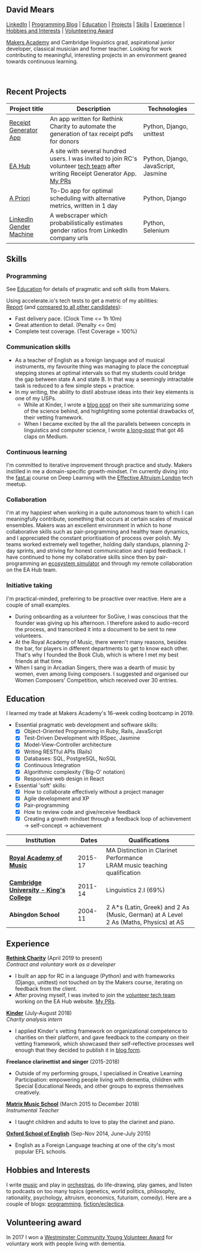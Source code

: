 ## David Mears
[LinkedIn](https://www.linkedin.com/in/david-mears-2605a7159/) | [Programming Blog](https://medium.com/@davidmears/) | [Education](#education) | [Projects](#recent-projects) | [Skills](#skills) |  [Experience](#experience) | [Hobbies and Interests](#hobbies-and-interests) | [Volunteering Award](#volunteering-award)

[Makers Academy](https://makers.tech) and Cambridge linguistics grad, aspirational junior developer, classical musician and former teacher. Looking for work contributing to meaningful, interesting projects in an environment geared towards continuous learning.

<a href="https://sourcerer.io/david-mears"><img src="https://img.shields.io/badge/Ruby-304%20commits-orange.svg" alt=""></a>
<a href="https://sourcerer.io/david-mears"><img src="https://img.shields.io/badge/JavaScript-250%20commits-orange.svg" alt=""></a>
<a href="https://sourcerer.io/david-mears"><img src="https://img.shields.io/badge/HTML/CSS-547%20commits-orange.svg" alt=""></a>
<a href="https://sourcerer.io/david-mears"><img src="https://img.shields.io/badge/Python-189%20commits-orange.svg" alt=""></a>
<a href="https://sourcerer.io/david-mears"><img src="https://img.shields.io/badge/CoffeeScript-85%20commits-orange.svg" alt=""></a>

## Recent Projects

| Project title    | Description          | Technologies        |
| ---                                                                     |---                 |---                                                        |
| [Receipt Generator App](https://github.com/rtcharity/receipt_generator_app)  | An app written for Rethink Charity to automate the generation of tax receipt pdfs for donors | Python, Django, unittest |
| [EA Hub](https://github.com/rtcharity/eahub.org) | A site with several hundred users. I was invited to join RC's volunteer [tech team](https://github.com/orgs/rtcharity/teams/tech) after writing Receipt Generator App. [My PRs](https://github.com/rtcharity/eahub.org/pulls?utf8=%E2%9C%93&q=is%3Apr+author%3Adavid-mears+) | Python, Django, JavaScript, Jasmine |
| [A Priori](https://github.com/david-mears/apriori) | To-Do app for optimal scheduling with alternative metrics, written in 1 day | Python, Django |
| [LinkedIn Gender Machine](https://github.com/david-mears/linkedin_gender_machine) | A webscraper which probabilistically estimates gender ratios from LinkedIn company urls | Python, Selenium |

## Skills

### Programming
See [Education](#education) for details of pragmatic and soft skills from Makers.

Using accelerate.io's tech tests to get a metric of my abilities:   
[Report](https://report.accelerate.io/FIZ/mears0iouhka/index.html?candidate=dixe01&benchmark=Mears&rangeFrom=0&rangeTo=300) (and [compared to all other candidates](https://report.accelerate.io/FIZ/mears0iouhka/index.html?candidate=dixe01&benchmark=All%20candidates&rangeFrom=0&rangeTo=300)):    
- Fast delivery pace. (Clock Time <= 1h 10m)
- Great attention to detail. (Penalty <= 0m)
- Complete test coverage. (Test Coverage = 100%)    

### Communication skills

- As a teacher of English as a foreign language and of musical instruments, my favourite thing was managing to place the conceptual stepping stones at optimal intervals so that my students could bridge the gap between state A and state B. In that way a seemingly intractable task is reduced to a few simple steps + practice.
- In my writing, the ability to distil abstruse ideas into their key elements is one of my USPs.
    - While at Kinder, I wrote a [blog post](https://kinder.world/blogs/company/increasing-effectiveness-with-high-quality-internal-research-19405) on their site summarizing some of the science behind, and highlighting some potential drawbacks of, their vetting framework.
    - When I became excited by the all the parallels between concepts in linguistics and computer science, I wrote [a long-post](https://medium.com/@davidmears/programming-and-linguistics-makers-week-1-da1709051ca2) that got 46 claps on Medium.

### Continuous learning

I'm committed to iterative improvement through practice and study. Makers instilled in me a domain-specific growth-mindset. I'm currently diving into the [fast.ai](https://fast.ai) course on Deep Learning with the [Effective Altruism London](https://www.ealondon.com/events) tech meetup.

### Collaboration

I'm at my happiest when working in a quite autonomous team to which I can meaningfully contribute, something that occurs at certain scales of musical ensembles. Makers was an excellent environment in which to hone collaborative skills such as pair-programming and healthy team dynamics, and I appreciated the constant prioritisation of process over polish. My teams worked extremely well together, holding daily standups, planning 2-day sprints, and striving for honest communication and rapid feedback. I have continued to hone my collaborative skills since then by pair-programming an [ecosystem simulator](https://github.com/ecosystem-people/ecosystem) and through my remote collaboration on the EA Hub team.

### Initiative taking

I'm practical-minded, preferring to be proactive over reactive. Here are a couple of small examples.

- During onboarding as a volunteer for SoGive, I was conscious that the founder was giving up his afternoon. I therefore asked to audio-record the process, and transcribed it into a document to be sent to new volunteers.
- At the Royal Academy of Music, there weren't many reasons, besides the bar, for players in different departments to get to know each other. That's why I founded the Book Club, which is where I met my best friends at that time.
- When I sang in Arcadian Singers, there was a dearth of music by women, even among living composers. I suggested and organised our Women Composers' Competition, which received over 30 entries.

## Education

I learned my trade at Makers Academy's 16-week coding bootcamp in 2019.

- Essential pragmatic web development and software skills:
    - [x] Object-Oriented Programming in Ruby, Rails, JavaScript
    - [x] Test-Driven Development with RSpec, Jasmine
    - [x] Model-View-Controller architecture
    - [x] Writing RESTful APIs (Rails)
    - [x] Databases: SQL, PostgreSQL, NoSQL
    - [x] Continuous Integration
    - [x] Algorithmic complexity ('Big-O' notation)
    - [x] Responsive web design in React
- Essential 'soft' skills:
    - [x] How to collaborate effectively without a project manager
    - [x] Agile development and XP
    - [x] Pair-programming
    - [x] How to review code and give/receive feedback
    - [x] Creating a growth mindset through a feedback loop of achievement -> self-concept -> achievement

| Institution    | Dates          | Qualifications        |
| ---                                                                     |---                 |---                                                        |
| **[Royal Academy of Music](https://www.ram.ac.uk/)** | 2015-17 | MA Distinction in Clarinet Performance<br>LRAM music teaching qualification |
| **[Cambridge University - King's College](https://www.cam.ac.uk/)** | 2011-14 | Linguistics 2.I (69%) |
| **Abingdon School** | 2004-11 | 2 A\*s (Latin, Greek) and 2 As (Music, German) at A Level<br>2 As (Maths, Physics) at AS |


## Experience

**[Rethink Charity](https://rtcharity.org/)** (April 2019 to present)    
*Contract and voluntary work as a developer*

- I built an app for RC in a language (Python) and with frameworks (Django, unittest) not touched on by the Makers course, iterating on feedback from the client.
- After proving myself, I was invited to join the [volunteer tech team](https://github.com/orgs/rtcharity/teams/tech) working on the EA Hub website. [My PRs](https://github.com/rtcharity/eahub.org/pulls?utf8=%E2%9C%93&q=is%3Apr+author%3Adavid-mears+).

**[Kinder](https://kinder.world/)** (July-August 2018)  
*Charity analysis intern*

- I applied Kinder's vetting framework on organizational competence to charities on their platform, and gave feedback to the company on their vetting framework, which showcased their self-reflective processes well enough that they decided to publish it in [blog form](https://kinder.world/blogs/company/increasing-effectiveness-with-high-quality-internal-research-19405).

**Freelance clarinettist and singer** (2015-2018)

- Outside of my performing groups, I specialised in Creative Learning Participation: empowering people living with dementia, children with Special Educational Needs, and other groups to express themselves creatively.

**[Matrix Music School](https://www.matrixmusicschool.co.uk/)** (March 2015 to December 2018)   
*Instrumental Teacher*

- I taught children and adults to love to play the clarinet and piano.

**[Oxford School of English](https://www.oxfordschoolofenglish.com/)**  (Sep-Nov 2014, June-July 2015)

- English as a Foreign Language teaching at one of the city's most popular EFL schools.

## Hobbies and Interests

I write [music](https://www.youtube.com/watch?v=_ZULf__C2k8) and play in [orchestras](https://www.orchestrafortheearth.co.uk/whoweare), do life-drawing, play games, and listen to podcasts on too many topics (genetics, world politics, philosophy, rationality, psychology, altruism, economics, futurism, comedy). Here are a couple of blogs: [programming](https://medium.com/@davidmears/programming-and-linguistics-makers-week-1-da1709051ca2), [fiction/eclectica](https://pelicanesis.wordpress.com/).

## Volunteering award

In 2017 I won a [Westminster Community Young Volunteer Award](http://www.onewestminster.org.uk/article/one-westminster-scoops-three-awards-westminster-community-awards) for voluntary work with people living with dementia.
